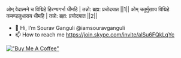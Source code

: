 
ओम् वेदात्मने च विद्मिहे हिरण्यगर्भा धीमहि | तन्नो: ब्रह्म: प्रचोदयात ||1|| ओम् चतुर्मुखाय विद्मिहे कमण्डलुधाराय धीमहि | तन्नो: ब्रह्म: प्रचोदयात ||2||

- 👋 Hi, I’m Sourav Ganguli @iamsouravganguli
- 📫 How to reach me https://join.skype.com/invite/alSu6FQkLqYc


[!["Buy Me A Coffee"](https://www.buymeacoffee.com/assets/img/custom_images/orange_img.png)](https://ko-fi.com/iamsouravganguli)
<!---
iamsouravganguli/iamsouravganguli is a ✨ special ✨ repository because its `README.md` (this file) appears on your GitHub profile.
You can click the Preview link to take a look at your changes.
--->
